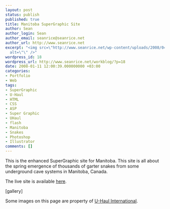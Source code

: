 ```yaml
---
layout: post
status: publish
published: true
title: Manitoba SuperGraphic Site
author: Sean
author_login: Sean
author_email: seanrice@seanrice.net
author_url: http://www.seanrice.net
excerpt: "<img src=\"http://www.seanrice.net/wp-content/uploads/2008/04/manitoba-sg.jpg\"
  alt=\"\" />"
wordpress_id: 18
wordpress_url: http://www.seanrice.net/workblog/?p=18
date: 2008-01-11 12:00:39.000000000 +03:00
categories:
- Portfolio
- Web
tags:
- SuperGraphic
- U-Haul
- HTML
- CSS
- ASP
- Super Graphic
- UHaul
- flash
- Manitoba
- Snakes
- Photoshop
- Illustrator
comments: []
---
```

This is the enhanced SuperGraphic site for Manitoba. This site is all about the spring emergence of thousands of garter snakes from some underground cave systems in Manitoba, Canada.

The live site is available <a href="http://www.uhaul.com/SuperGraphics/62/Venture-Across-America-and-Canada-Modern/Manitoba">here</a>.

[gallery]

Some images on this page are property of <a href="http://www.uhaul.com">U-Haul International</a>.
